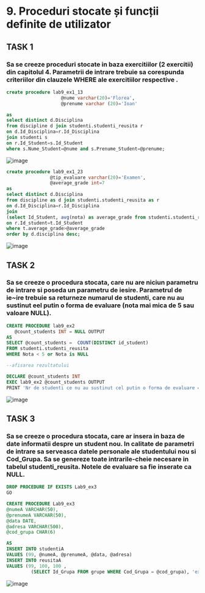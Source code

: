 # 9. Proceduri stocate și funcții definite de utilizator
## TASK 1

### Sa se creeze proceduri stocate in baza exercitiilor (2 exercitii) din capitolul 4. Parametrii de intrare trebuie sa corespunda criteriilor din clauzele WHERE ale exercitiilor respective .
```SQL
create procedure lab9_ex1_13
					@nume varchar(20)='Florea',
					@prenume varchar (20)='Ioan'

as 
select distinct d.Disciplina
from discipline d join studenti.studenti_reusita r
on d.Id_Disciplina=r.Id_Disciplina
join studenti s
on r.Id_Student=s.Id_Student
where s.Nume_Student=@nume and s.Prenume_Student=@prenume;
```
![image](https://user-images.githubusercontent.com/34598802/49919602-cbfeb780-feaf-11e8-9289-823dc0142c75.png)
```SQL
create procedure lab9_ex1_23
				@tip_evaluare varchar(20)='Examen',
				@average_grade int=7
as
select distinct d.Disciplina 
from discipline as d join studenti.studenti_reusita as r
on d.Id_Disciplina=r.Id_Disciplina
join
(select Id_Student, avg(nota) as average_grade from studenti.studenti_reusita where Tip_Evaluare=@tip_evaluare group by id_student) as t
on r.Id_student=t.Id_Student
where t.average_grade>@average_grade
order by d.disciplina desc;
```
![image](https://user-images.githubusercontent.com/34598802/49919696-2a2b9a80-feb0-11e8-9ec3-0f058496ba83.png)
## TASK 2

### Sa se creeze o procedura stocata, care nu are niciun parametru de intrare si poseda un parametru de iesire. Parametrul de ie~ire trebuie sa returneze numarul de studenti, care nu au sustinut eel putin o forma de evaluare (nota mai mica de 5 sau valoare NULL).
```SQL
CREATE PROCEDURE lab9_ex2
   @count_students INT = NULL OUTPUT
AS
SELECT @count_students =  COUNT(DISTINCT id_student) 
FROM studenti.studenti_reusita
WHERE Nota < 5 or Nota is NULL

--afisarea rezultatului

DECLARE @count_students INT
EXEC lab9_ex2 @count_students OUTPUT
PRINT 'Nr de studenti ce nu au sustinut cel putin o forma de evaluare = ' + cast(@count_students as VARCHAR(3))
```
![image](https://user-images.githubusercontent.com/34598802/49919936-09177980-feb1-11e8-8265-254c3f111ddc.png)
## TASK 3
### Sa se creeze o procedura stocata, care ar insera in baza de date informatii despre un student nou. In calitate de parametri de intrare sa serveasca datele personale ale studentului nou si Cod_Grupa. Sa se genereze toate intrarile-cheie necesare in tabelul studenti_reusita. Notele de evaluare sa fie inserate ca NULL.
```SQL
DROP PROCEDURE IF EXISTS Lab9_ex3
GO

CREATE PROCEDURE Lab9_ex3 
@numeA VARCHAR(50),
@prenumeA VARCHAR(50),
@data DATE,
@adresa VARCHAR(500),
@cod_grupa CHAR(6)

AS
INSERT INTO studentiA 
VALUES (99, @numeA, @prenumeA, @data, @adresa)
INSERT INTO reusitaA
VALUES (99, 100, 100 , 
         (SELECT Id_Grupa FROM grupe WHERE Cod_Grupa = @cod_grupa), 'examen', NULL, '2018-11-25')
```
![image](https://user-images.githubusercontent.com/34598802/49920196-08331780-feb2-11e8-9568-9cfd5f5c87e3.png)

